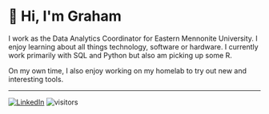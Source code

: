 # 👋 Hi, I'm Graham

I work as the Data Analytics Coordinator for Eastern Mennonite University. I enjoy learning about all things technology, software or hardware. I currently work primarily with SQL and Python but also am picking up some R. 

On my own time, I also enjoy working on my homelab to try out new and interesting tools. 

---

<a href="https://www.linkedin.com/in/gstauffer" target="_blank"><img src="https://img.shields.io/badge/gstauffer-blue?style=flat-square&logo=Linkedin&logoColor=white" alt="LinkedIn"></a>
![visitors](https://visitor-badge.laobi.icu/badge?page_id=gstauffer.gstauffer)
